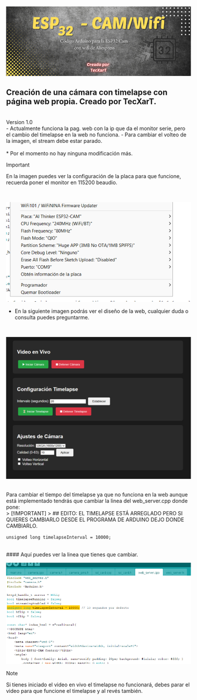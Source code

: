 ![Imagen cabecera](Resources/cabeceraesp32.png)
<br>
## Creación de una cámara con timelapse con página web propia. Creado por TecXarT.
<br>
Version 1.0 <br>
- Actualmente funciona la pag. web con la ip que da el monitor serie, pero el cambio del timelapse en la web no funciona.
  - Para cambiar el volteo de la imagen, el stream debe estar parado.
<br>
<br>
* Por el momento no hay ninguna modificación más.
<br>

> [!IMPORTANT]
> En la imagen puedes ver la configuración de la placa para que funcione, recuerda poner el monitor en 115200 beaudio.
<br>

![Imagen Placa](Resources/placa.png)
<br>
- En la siguiente imagen podrás ver el diseño de la web, cualquier duda o consulta puedes preguntarme.
<br>

![](Resources/web.png)

<br>
Para cambiar el tiempo del timelapse ya que no funciona en la web aunque está implementado tendrás que cambiar la linea del web_server.cpp donde pone:
<br>
> [!IMPORTANT]
> ## EDITO: EL TIMELAPSE ESTÁ ARREGLADO PERO SI QUIERES CAMBIARLO DESDE EL PROGRAMA DE ARDUINO DEJO DONDE CAMBIARLO.

```
unsigned long timelapseInterval = 10000;
```
<br>
#### Aquí puedes ver la linea que tienes que cambiar.

![](Resources/timelapse.png)

> [!NOTE]
> Si tienes iniciado el video en vivo el timelapse no funcionará, debes parar el video para que funcione el timelapse y al revés también.



